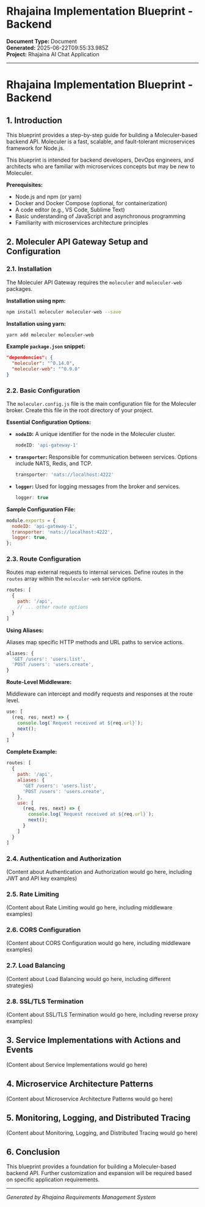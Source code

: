 <!-- filepath: outputs/document-documents/rhajaina-implementation-blueprint---backend-2025-06-22.md -->
# Rhajaina Implementation Blueprint - Backend

**Document Type:** Document  
**Generated:** 2025-06-22T09:55:33.985Z  
**Project:** Rhajaina AI Chat Application

---

# Rhajaina Implementation Blueprint - Backend

## 1. Introduction

This blueprint provides a step-by-step guide for building a Moleculer-based backend API. Moleculer is a fast, scalable, and fault-tolerant microservices framework for Node.js.

This blueprint is intended for backend developers, DevOps engineers, and architects who are familiar with microservices concepts but may be new to Moleculer.

**Prerequisites:**

*   Node.js and npm (or yarn)
*   Docker and Docker Compose (optional, for containerization)
*   A code editor (e.g., VS Code, Sublime Text)
*   Basic understanding of JavaScript and asynchronous programming
*   Familiarity with microservices architecture principles

## 2. Moleculer API Gateway Setup and Configuration

### 2.1. Installation

The Moleculer API Gateway requires the `moleculer` and `moleculer-web` packages.

**Installation using npm:**

```bash
npm install moleculer moleculer-web --save
```

**Installation using yarn:**

```bash
yarn add moleculer moleculer-web
```

**Example `package.json` snippet:**

```json
"dependencies": {
  "moleculer": "^0.14.0",
  "moleculer-web": "^0.9.0"
}
```

### 2.2. Basic Configuration

The `moleculer.config.js` file is the main configuration file for the Moleculer broker. Create this file in the root directory of your project.

**Essential Configuration Options:**

*   **`nodeID`:** A unique identifier for the node in the Moleculer cluster.

    ```javascript
    nodeID: 'api-gateway-1'
    ```

*   **`transporter`:** Responsible for communication between services. Options include NATS, Redis, and TCP.

    ```javascript
    transporter: 'nats://localhost:4222'
    ```

*   **`logger`:** Used for logging messages from the broker and services.

    ```javascript
    logger: true
    ```

**Sample Configuration File:**

```javascript
module.exports = {
  nodeID: 'api-gateway-1',
  transporter: 'nats://localhost:4222',
  logger: true,
};
```

### 2.3. Route Configuration

Routes map external requests to internal services. Define routes in the `routes` array within the `moleculer-web` service options.

```javascript
routes: [
  {
    path: '/api',
    // ... other route options
  }
]
```

**Using Aliases:**

Aliases map specific HTTP methods and URL paths to service actions.

```javascript
aliases: {
  'GET /users': 'users.list',
  'POST /users': 'users.create',
}
```

**Route-Level Middleware:**

Middleware can intercept and modify requests and responses at the route level.

```javascript
use: [
  (req, res, next) => {
    console.log(`Request received at ${req.url}`);
    next();
  }
]
```

**Complete Example:**

```javascript
routes: [
  {
    path: '/api',
    aliases: {
      'GET /users': 'users.list',
      'POST /users': 'users.create',
    },
    use: [
      (req, res, next) => {
        console.log(`Request received at ${req.url}`);
        next();
      }
    ]
  }
]
```

### 2.4. Authentication and Authorization

(Content about Authentication and Authorization would go here, including JWT and API key examples)

### 2.5. Rate Limiting

(Content about Rate Limiting would go here, including middleware examples)

### 2.6. CORS Configuration

(Content about CORS Configuration would go here, including middleware examples)

### 2.7. Load Balancing

(Content about Load Balancing would go here, including different strategies)

### 2.8. SSL/TLS Termination

(Content about SSL/TLS Termination would go here, including reverse proxy examples)

## 3. Service Implementations with Actions and Events

(Content about Service Implementations would go here)

## 4. Microservice Architecture Patterns

(Content about Microservice Architecture Patterns would go here)

## 5. Monitoring, Logging, and Distributed Tracing

(Content about Monitoring, Logging, and Distributed Tracing would go here)

## 6. Conclusion

This blueprint provides a foundation for building a Moleculer-based backend API. Further customization and expansion will be required based on specific application requirements.


---

*Generated by Rhajaina Requirements Management System*